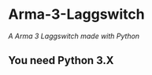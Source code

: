 <h1> Arma-3-Laggswitch </h1>

<i>A Arma 3 Laggswitch made with Python</i>

<h2> You need Python 3.X </h2>
